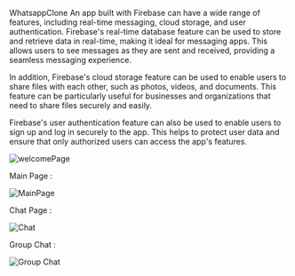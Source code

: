 WhatsappClone
An app built with Firebase can have a wide range of features, including real-time messaging, cloud storage, and user authentication. Firebase's real-time database feature can be used to store and retrieve data in real-time, making it ideal for messaging apps. This allows users to see messages as they are sent and received, providing a seamless messaging experience.

In addition, Firebase's cloud storage feature can be used to enable users to share files with each other, such as photos, videos, and documents. This feature can be particularly useful for businesses and organizations that need to share files securely and easily.

Firebase's user authentication feature can also be used to enable users to sign up and log in securely to the app. This helps to protect user data and ensure that only authorized users can access the app's features.

![welcomePage](https://github.com/OusamaAbouKhalil/WhatsappClone/assets/131563820/abd98608-31a4-436d-8b78-1f58a0c9da2e)

Main Page :

![MainPage](https://github.com/OusamaAbouKhalil/WhatsappClone/assets/131563820/d2280398-4bbb-46fa-8f9d-e45e492fc4c6)

Chat Page :

![Chat](https://github.com/OusamaAbouKhalil/WhatsappClone/assets/131563820/c35dade8-7d0d-4829-bbd6-18d99fccaae3)

Group Chat : 

![Group Chat](https://github.com/OusamaAbouKhalil/WhatsappClone/assets/131563820/a7b0b815-b0e9-40c6-a05f-6697bf0819bb)
